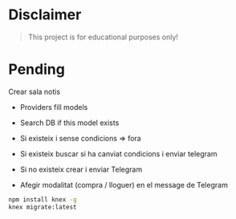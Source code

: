# Disclaimer

> This project is for educational purposes only!

# Pending
Crear sala notis

- Providers fill models
- Search DB if this model exists

- Si existeix i sense condicions => fora
- Si existeix buscar si ha canviat condicions i enviar telegram
- Si no existeix crear i enviar Telegram

- Afegir modalitat (compra / lloguer) en el message de Telegram

```bash
npm install knex -g
knex migrate:latest
```
